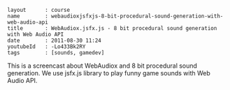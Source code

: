 ```
layout		: course
name		: webaudioxjsfxjs-8-bit-procedural-sound-generation-with-web-audio-api
title		: WebAudiox.jsfx.js - 8 bit procedural sound generation with Web Audio API
date		: 2011-08-30 11:24
youtubeId	: -Lo433Bk2RY
tags		: [sounds, gamedev]
```

This is a screencast about WebAudiox and 8 bit procedural sound generation.
We use jsfx.js library to play funny game sounds with Web Audio API.
